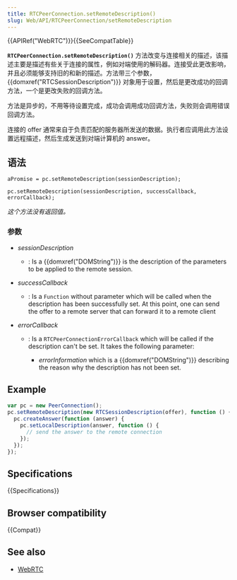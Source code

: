 ```yaml
---
title: RTCPeerConnection.setRemoteDescription()
slug: Web/API/RTCPeerConnection/setRemoteDescription
---
```


{{APIRef("WebRTC")}}{{SeeCompatTable}}

**`RTCPeerConnection.setRemoteDescription()`** 方法改变与连接相关的描述，该描述主要是描述有些关于连接的属性，例如对端使用的解码器。连接受此更改影响，并且必须能够支持旧的和新的描述。方法带三个参数，{{domxref("RTCSessionDescription")}} 对象用于设置，然后是更改成功的回调方法，一个是更改失败的回调方法。

方法是异步的，不用等待设置完成，成功会调用成功回调方法，失败则会调用错误回调方法。

连接的 offer 通常来自于负责匹配的服务器所发送的数据。执行者应调用此方法设置远程描述，然后生成发送到对端计算机的 answer。

## 语法

```plain
aPromise = pc.setRemoteDescription(sessionDescription);

pc.setRemoteDescription(sessionDescription, successCallback, errorCallback);
```

_这个方法没有返回值。_

### 参数

- _sessionDescription_
  - : Is a {{domxref("DOMString")}} is the description of the parameters to be applied to the remote session.
- _successCallback_
  - : Is a `Function` without parameter which will be called when the description has been successfully set. At this point, one can send the offer to a remote server that can forward it to a remote client
- _errorCallback_

  - : Is a `RTCPeerConnectionErrorCallback` which will be called if the description can't be set. It takes the following parameter:

    - _errorInformation_ which is a {{domxref("DOMString")}} describing the reason why the description has not been set.

## Example

```js
var pc = new PeerConnection();
pc.setRemoteDescription(new RTCSessionDescription(offer), function () {
  pc.createAnswer(function (answer) {
    pc.setLocalDescription(answer, function () {
      // send the answer to the remote connection
    });
  });
});
```

## Specifications

{{Specifications}}

## Browser compatibility

{{Compat}}

## See also

- [WebRTC](/zh-CN/docs/Web/Guide/API/WebRTC)
